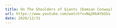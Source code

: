 ```yaml
---
title: On The Shoulders of Giants (Damian Conway)
url: https://www.youtube.com/watch?v=Nq2HkAYbG5o
date: 2020/12/31
---
```

